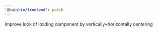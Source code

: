 ```yaml
---
'@haishin/frontend': patch
---
```


Improve look of loading component by vertically+horizontally centering
